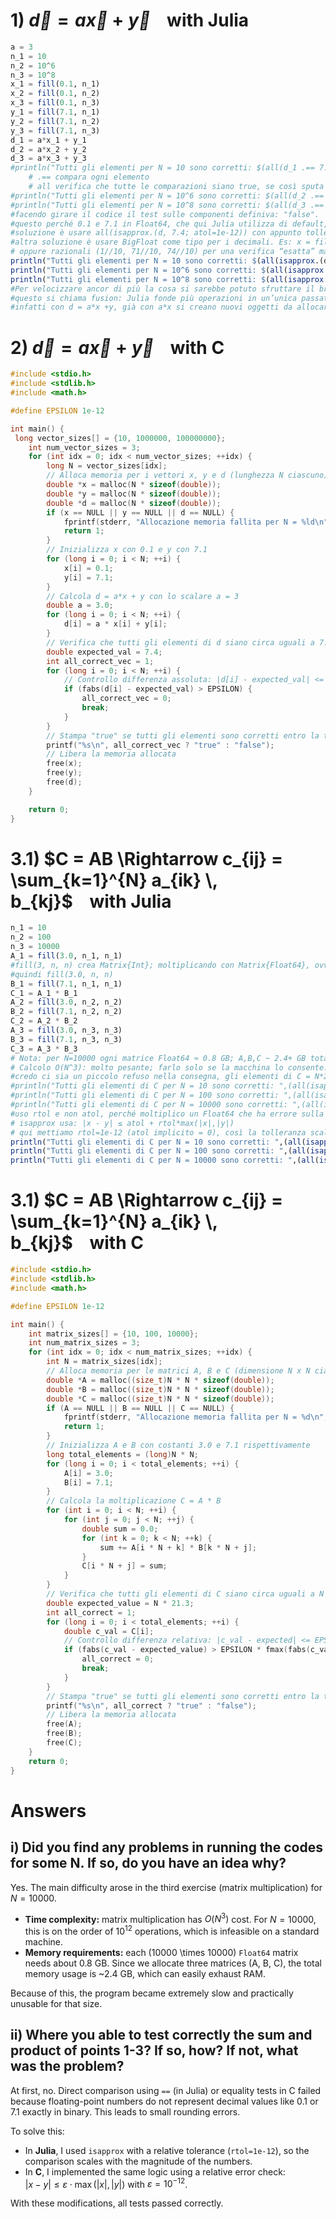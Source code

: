 # 1) $\vec{d}=a\vec{x} + \vec{y}$&nbsp;&nbsp;&nbsp;&nbsp;with Julia
```julia
a = 3
n_1 = 10
n_2 = 10^6
n_3 = 10^8
x_1 = fill(0.1, n_1)
x_2 = fill(0.1, n_2)
x_3 = fill(0.1, n_3)
y_1 = fill(7.1, n_1)
y_2 = fill(7.1, n_2)
y_3 = fill(7.1, n_3)
d_1 = a*x_1 + y_1
d_2 = a*x_2 + y_2
d_3 = a*x_3 + y_3
#println("Tutti gli elementi per N = 10 sono corretti: $(all(d_1 .== 7.4))")    
    # .== compara ogni elemento
    # all verifica che tutte le comparazioni siano true, se così sputa fuori "true" altrimenti "false"
#println("Tutti gli elementi per N = 10^6 sono corretti: $(all(d_2 .== 7.4))")
#println("Tutti gli elementi per N = 10^8 sono corretti: $(all(d_3 .== 7.4))")
#facendo girare il codice il test sulle componenti definiva: "false".
#questo perché 0.1 e 7.1 in Float64, che qui Julia utilizza di default, non hanno rappresentazione finita in binario
#soluzione è usare all(isapprox.(d, 7.4; atol=1e-12)) con appunto tolleranza più larga paragonata alla precisione di un Float64.
#altra soluzione è usare BigFloat come tipo per i decimali. Es: x = fill(big(0.1), n). Alta precisione, ma lento e pesante per N grandi!!!
# oppure razionali (1//10, 71//10, 74//10) per una verifica “esatta” ma poco performante. Ogni elemento non è più un singolo numero in hardware, ma una coppia “numeratore/denominatore” arbitrariamente grandi. Anche qui, super preciso, ma costosissimo in termini di tempo e memoria.
println("Tutti gli elementi per N = 10 sono corretti: $(all(isapprox.(d_1, 7.4; atol=1e-12)))")
println("Tutti gli elementi per N = 10^6 sono corretti: $(all(isapprox.(d_2, 7.4; atol=1e-12)))")
println("Tutti gli elementi per N = 10^8 sono corretti: $(all(isapprox.(d_3, 7.4; atol=1e-12)))")
#Per velocizzare ancor di più la cosa si sarebbe potuto sfruttare il broadcasting di Julia con: d = a .* x .+ y
#questo si chiama fusion: Julia fonde più operazioni in un’unica passata sugli array senza creare copie temporanee.
#infatti con d = a*x +y, già con a*x si creano nuovi oggetti da allocare in memoria che poi saranno sommati ad y creando nuovi oggetti......
```
# 2) $\vec{d}=a\vec{x} + \vec{y}$&nbsp;&nbsp;&nbsp;&nbsp;with C
```c
#include <stdio.h>
#include <stdlib.h>
#include <math.h>

#define EPSILON 1e-12

int main() {
 long vector_sizes[] = {10, 1000000, 100000000};
    int num_vector_sizes = 3;
    for (int idx = 0; idx < num_vector_sizes; ++idx) {
        long N = vector_sizes[idx];
        // Alloca memoria per i vettori x, y e d (lunghezza N ciascuno)
        double *x = malloc(N * sizeof(double));
        double *y = malloc(N * sizeof(double));
        double *d = malloc(N * sizeof(double));
        if (x == NULL || y == NULL || d == NULL) {
            fprintf(stderr, "Allocazione memoria fallita per N = %ld\n", N);
            return 1;
        }
        // Inizializza x con 0.1 e y con 7.1
        for (long i = 0; i < N; ++i) {
            x[i] = 0.1;
            y[i] = 7.1;
        }
        // Calcola d = a*x + y con lo scalare a = 3
        double a = 3.0;
        for (long i = 0; i < N; ++i) {
            d[i] = a * x[i] + y[i];
        }
        // Verifica che tutti gli elementi di d siano circa uguali a 7.4 (con tolleranza assoluta)
        double expected_val = 7.4;
        int all_correct_vec = 1;
        for (long i = 0; i < N; ++i) {
            // Controllo differenza assoluta: |d[i] - expected_val| <= EPSILON
            if (fabs(d[i] - expected_val) > EPSILON) {
                all_correct_vec = 0;
                break;
            }
        }
        // Stampa "true" se tutti gli elementi sono corretti entro la tolleranza, altrimenti "false"
        printf("%s\n", all_correct_vec ? "true" : "false");
        // Libera la memoria allocata
        free(x);
        free(y);
        free(d);
    }

    return 0;
}
```



# 3.1) $C = AB \Rightarrow c_{ij} = \sum_{k=1}^{N} a_{ik} \, b_{kj}$&nbsp;&nbsp;&nbsp;&nbsp;with Julia
```julia
n_1 = 10
n_2 = 100
n_3 = 10000
A_1 = fill(3.0, n_1, n_1)
#fill(3, n, n) crea Matrix{Int}; moltiplicando con Matrix{Float64}, ovvero B, Julia deve convertire, creando copie temporanee. Meglio tipizzare da subito!
#quindi fill(3.0, n, n)
B_1 = fill(7.1, n_1, n_1)
C_1 = A_1 * B_1
A_2 = fill(3.0, n_2, n_2)
B_2 = fill(7.1, n_2, n_2)
C_2 = A_2 * B_2
A_3 = fill(3.0, n_3, n_3)
B_3 = fill(7.1, n_3, n_3)
C_3 = A_3 * B_3
# Nota: per N=10000 ogni matrice Float64 ≈ 0.8 GB; A,B,C ~ 2.4+ GB totali.
# Calcolo O(N^3): molto pesante; farlo solo se la macchina lo consente.
#credo ci sia un piccolo refuso nella consegna, gli elementi di C = N*21.3
#println("Tutti gli elementi di C per N = 10 sono corretti: ",(all(isapprox.(C_1, 21.3; rtol=1e-12)))) -> false
#println("Tutti gli elementi di C per N = 100 sono corretti: ",(all(isapprox.(C_2, 21.3; rtol=1e-12)))) -> false
#println("Tutti gli elementi di C per N = 10000 sono corretti: ",(all(isapprox.(C_3, 21.3; rtol=1e-12)))) -> false
#uso rtol e non atol, perché moltiplico un Float64 che ha errore sulla 15'esima ad N, e quindi dovrei variare di volta in volta il paragone con atol
# isapprox usa: |x - y| ≤ atol + rtol*max(|x|,|y|)
# qui mettiamo rtol=1e-12 (atol implicito = 0), così la tolleranza scala con N
println("Tutti gli elementi di C per N = 10 sono corretti: ",(all(isapprox.(C_1, 21.3*n_1; rtol=1e-12))))
println("Tutti gli elementi di C per N = 100 sono corretti: ",(all(isapprox.(C_2, 21.3*n_2; rtol=1e-12))))
println("Tutti gli elementi di C per N = 10000 sono corretti: ",(all(isapprox.(C_3, 21.3*n_3; rtol=1e-12))))
```
# 3.1) $C = AB \Rightarrow c_{ij} = \sum_{k=1}^{N} a_{ik} \, b_{kj}$&nbsp;&nbsp;&nbsp;&nbsp;with C
```c
#include <stdio.h>
#include <stdlib.h>
#include <math.h>

#define EPSILON 1e-12

int main() {
    int matrix_sizes[] = {10, 100, 10000};
    int num_matrix_sizes = 3;
    for (int idx = 0; idx < num_matrix_sizes; ++idx) {
        int N = matrix_sizes[idx];
        // Alloca memoria per le matrici A, B e C (dimensione N x N ciascuna)
        double *A = malloc((size_t)N * N * sizeof(double));
        double *B = malloc((size_t)N * N * sizeof(double));
        double *C = malloc((size_t)N * N * sizeof(double));
        if (A == NULL || B == NULL || C == NULL) {
            fprintf(stderr, "Allocazione memoria fallita per N = %d\n", N);
            return 1;
        }
        // Inizializza A e B con costanti 3.0 e 7.1 rispettivamente
        long total_elements = (long)N * N;
        for (long i = 0; i < total_elements; ++i) {
            A[i] = 3.0;
            B[i] = 7.1;
        }
        // Calcola la moltiplicazione C = A * B
        for (int i = 0; i < N; ++i) {
            for (int j = 0; j < N; ++j) {
                double sum = 0.0;
                for (int k = 0; k < N; ++k) {
                    sum += A[i * N + k] * B[k * N + j];
                }
                C[i * N + j] = sum;
            }
        }
        // Verifica che tutti gli elementi di C siano circa uguali a N * 21.3 (con tolleranza relativa)
        double expected_value = N * 21.3;
        int all_correct = 1;
        for (long i = 0; i < total_elements; ++i) {
            double c_val = C[i];
            // Controllo differenza relativa: |c_val - expected| <= EPSILON * max(|c_val|, |expected|)
            if (fabs(c_val - expected_value) > EPSILON * fmax(fabs(c_val), fabs(expected_value))) {
                all_correct = 0;
                break;
            }
        }
        // Stampa "true" se tutti gli elementi sono corretti entro la tolleranza, altrimenti "false"
        printf("%s\n", all_correct ? "true" : "false");
        // Libera la memoria allocata
        free(A);
        free(B);
        free(C);
    }
    return 0;
}
```

# Answers 
## i) Did you find any problems in running the codes for some N. If so, do you have an idea why?
Yes. The main difficulty arose in the third exercise (matrix multiplication) for $N = 10000$.  

- **Time complexity:** matrix multiplication has $O(N^3)$ cost. For $N = 10000$, this is on the order of $10^{12}$ operations, which is infeasible on a standard machine.  
- **Memory requirements:** each \(10000 \times 10000\) `Float64` matrix needs about 0.8 GB. Since we allocate three matrices (A, B, C), the total memory usage is ~2.4 GB, which can easily exhaust RAM.  

Because of this, the program became extremely slow and practically unusable for that size.
## ii) Where you able to test correctly the sum and product of points 1-3? If so, how? If not, what was the problem?
At first, no. Direct comparison using `==` (in Julia) or equality tests in C failed because floating-point numbers do not represent decimal values like 0.1 or 7.1 exactly in binary. This leads to small rounding errors.  

To solve this:  
- In **Julia**, I used `isapprox` with a relative tolerance (`rtol=1e-12`), so the comparison scales with the magnitude of the numbers.  
- In **C**, I implemented the same logic using a relative error check:  
  $|x - y| \leq \varepsilon \cdot \max(|x|, |y|)$ 
  with $\varepsilon = 10^{-12}$.  

With these modifications, all tests passed correctly.
 
